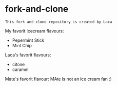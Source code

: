 # fork-and-clone

```
This fork and clone repository is created by Laca
```
My favorit Icecream flavours:
- Pepermint Stick
- Mint Chip

Laca's favorit flavours:
- citone
- caramel

Mate's favorit flavour:
MAte is not an ice cream fan :)
